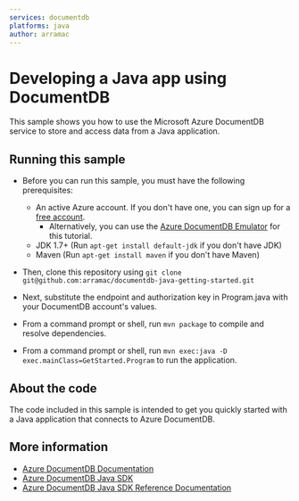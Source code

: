 ```yaml
---
services: documentdb
platforms: java
author: arramac
---
```


# Developing a Java app using DocumentDB
This sample shows you how to use the Microsoft Azure DocumentDB service to store and access data from a Java application.

## Running this sample

* Before you can run this sample, you must have the following prerequisites:

   * An active Azure account. If you don't have one, you can sign up for a [free account](https://azure.microsoft.com/free/). 
       * Alternatively, you can use the [Azure DocumentDB Emulator](https://azure.microsoft.com/documentation/articles/documentdb-nosql-local-emulator) for this tutorial.
   * JDK 1.7+ (Run `apt-get install default-jdk` if you don't have JDK)
   * Maven (Run `apt-get install maven` if you don't have Maven)

* Then, clone this repository using `git clone git@github.com:arramac/documentdb-java-getting-started.git`

* Next, substitute the endpoint and authorization key in Program.java with your DocumentDB account's values. 

* From a command prompt or shell, run `mvn package` to compile and resolve dependencies.

* From a command prompt or shell, run `mvn exec:java -D exec.mainClass=GetStarted.Program` to run the application.

## About the code
The code included in this sample is intended to get you quickly started with a Java application that connects to Azure DocumentDB.

## More information

- [Azure DocumentDB Documentation](https://azure.microsoft.com/documentation/services/documentdb/)
- [Azure DocumentDB Java SDK](https://docs.microsoft.com/azure/documentdb/documentdb-sdk-java)
- [Azure DocumentDB Java SDK Reference Documentation](http://azure.github.io/azure-documentdb-java/)

